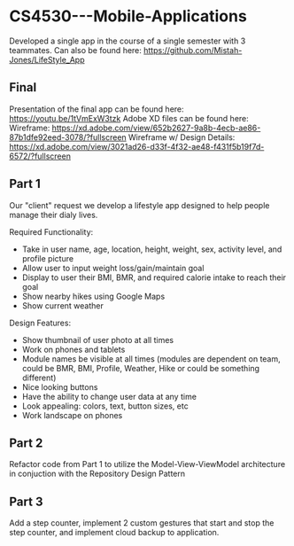 # CS4530---Mobile-Applications

Developed a single app in the course of a single semester with 3 teammates. Can also be found here: https://github.com/Mistah-Jones/LifeStyle_App

## Final 
Presentation of the final app can be found here: https://youtu.be/1tVmExW3tzk
Adobe XD files can be found here:
  Wireframe: https://xd.adobe.com/view/652b2627-9a8b-4ecb-ae86-87b1dfe92eed-3078/?fullscreen
  Wireframe w/ Design Details: https://xd.adobe.com/view/3021ad26-d33f-4f32-ae48-f431f5b19f7d-6572/?fullscreen

## Part 1
Our "client" request we develop a lifestyle app designed to help people manage their dialy lives.

Required Functionality:
- Take in user name, age, location, height, weight, sex, activity level, and profile picture
- Allow user to input weight loss/gain/maintain goal
- Display to user their BMI, BMR, and required calorie intake to reach their goal
- Show nearby hikes using Google Maps
- Show current weather

Design Features:
- Show thumbnail of user photo at all times
- Work on phones and tablets
- Module names be visible at all times (modules are dependent on team, could be BMR, BMI, Profile, Weather, Hike or could be something different)
- Nice looking buttons
- Have the ability to change user data at any time
- Look appealing: colors, text, button sizes, etc
- Work landscape on phones

## Part 2
Refactor code from Part 1 to utilize the Model-View-ViewModel architecture in conjuction with the Repository Design Pattern

## Part 3
Add a step counter, implement 2 custom gestures that start and stop the step counter, and implement cloud backup to application.
